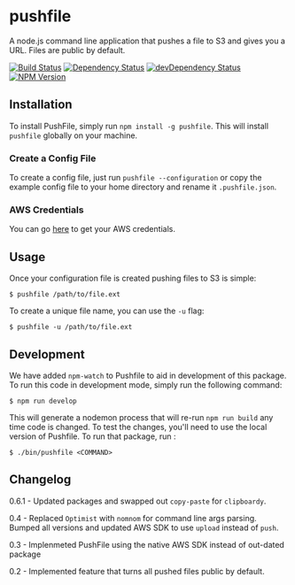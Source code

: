 # pushfile

A node.js command line application that pushes a file to S3 and gives you a URL. Files are public by default.

[![Build Status](https://travis-ci.org/joshfinnie/pushfile.png?branch=master)](https://travis-ci.org/joshfinnie/pushfile)
[![Dependency Status](https://david-dm.org/joshfinnie/pushfile.svg?theme=shields.io)](https://david-dm.org/joshfinnie/pushfile)
[![devDependency Status](https://david-dm.org/joshfinnie/pushfile/dev-status.svg?theme=shields.io)](https://david-dm.org/joshfinnie/pushfile#info=devDependencies)
[![NPM Version](http://img.shields.io/npm/v/pushfile.svg)](https://www.npmjs.org/package/pushfile)


## Installation

To install PushFile, simply run `npm install -g pushfile`. This will install `pushfile` globally on your machine.

### Create a Config File

To create a config file, just run `pushfile --configuration` or copy the example config file to your home directory and rename it `.pushfile.json`.

### AWS Credentials

You can go [here](https://console.aws.amazon.com/iam/home?#security_credential) to get your AWS credentials.

## Usage

Once your configuration file is created pushing files to S3 is simple:

    $ pushfile /path/to/file.ext

To create a unique file name, you can use the `-u` flag:

    $ pushfile -u /path/to/file.ext

## Development

We have added `npm-watch` to Pushfile to aid in development of this package. To run this code in development mode, simply run the following command:

    $ npm run develop

This will generate a nodemon process that will re-run `npm run build` any time code is changed. To test the changes, you'll need to use the local version of Pushfile. To run that package, run :

    $ ./bin/pushfile <COMMAND>

## Changelog

0.6.1 - Updated packages and swapped out `copy-paste` for `clipboardy`.

0.4 - Replaced `Optimist` with `nomnom` for command line args parsing. Bumped all versions and updated AWS SDK to use `upload` instead of `push`.

0.3 - Implenmeted PushFile using the native AWS SDK instead of out-dated package

0.2 - Implemented feature that turns all pushed files public by default.
